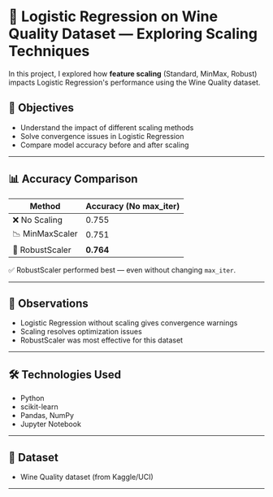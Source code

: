 # 🍷 Logistic Regression on Wine Quality Dataset — Exploring Scaling Techniques

In this project, I explored how **feature scaling** (Standard, MinMax, Robust) impacts Logistic Regression's performance using the Wine Quality dataset.

## 📌 Objectives

- Understand the impact of different scaling methods
- Solve convergence issues in Logistic Regression
- Compare model accuracy before and after scaling

---

## 📊 Accuracy Comparison

| Method              | Accuracy (No max_iter) |
|---------------------|------------------------|
| ❌ No Scaling        | 0.755                  |
| 📉 MinMaxScaler      | 0.751                  |
| 💪 RobustScaler      | **0.764**              |

✅ RobustScaler performed best — even without changing `max_iter`.

---

## 🧠 Observations

- Logistic Regression without scaling gives convergence warnings
- Scaling resolves optimization issues
- RobustScaler was most effective for this dataset

---

## 🛠️ Technologies Used

- Python
- scikit-learn
- Pandas, NumPy
- Jupyter Notebook

---

## 📂 Dataset

- Wine Quality dataset (from Kaggle/UCI)

---

